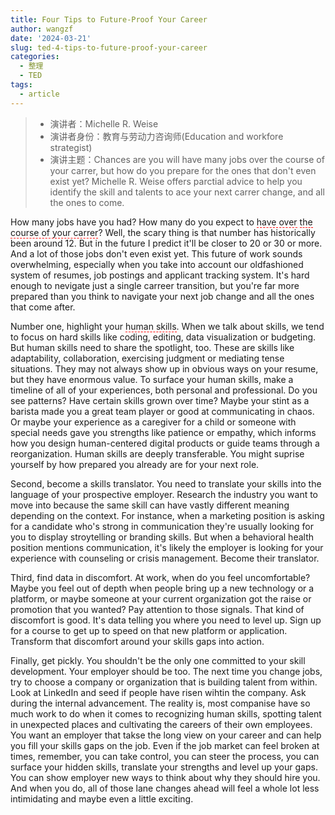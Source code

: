 ```yaml
---
title: Four Tips to Future-Proof Your Career
author: wangzf
date: '2024-03-21'
slug: ted-4-tips-to-future-proof-your-career
categories:
  - 整理
  - TED
tags:
  - article
---
```


<style>
h1 {
    background-color: #2B90B6;
    background-image: linear-gradient(45deg, #4EC5D4 10%, #146b8c 20%);
    background-size: 100%;
    -webkit-background-clip: text;
    -moz-background-clip: text;
    -webkit-text-fill-color: transparent;
    -moz-text-fill-color: transparent;
}
h2 {
    background-color: #2B90B6;
    background-image: linear-gradient(45deg, #4EC5D4 10%, #146b8c 20%);
    background-size: 100%;
    -webkit-background-clip: text;
    -moz-background-clip: text;
    -webkit-text-fill-color: transparent;
    -moz-text-fill-color: transparent;
}
h3 {
    background-color: #2B90B6;
    background-image: linear-gradient(45deg, #4EC5D4 10%, #146b8c 20%);
    background-size: 100%;
    -webkit-background-clip: text;
    -moz-background-clip: text;
    -webkit-text-fill-color: transparent;
    -moz-text-fill-color: transparent;
}
details {
    border: 1px solid #aaa;
    border-radius: 4px;
    padding: .5em .5em 0;
}
summary {
    font-weight: bold;
    margin: -.5em -.5em 0;
    padding: .5em;
}
details[open] {
    padding: .5em;
}
details[open] summary {
    border-bottom: 1px solid #aaa;
    margin-bottom: .5em;
}
</style>

> * 演讲者：Michelle R. Weise
> * 演讲者身份：教育与劳动力咨询师(Education and workfore strategist)
> * 演讲主题：Chances are you will have many jobs over the course of your carrer, 
but how do you prepare for the ones that don't even exist yet? 
Michelle R. Weise offers parctial advice to help you identify the skill and talents to ace your next carrer change, and all the ones to come.
 
How many jobs have you had? How many do you expect to <span style='border-bottom:1.5px dashed red;'>have over</span> <span style='border-bottom:1.5px dashed red;'>the course of your carrer</span>? 
Well, the scary thing is that number has historically been around 12. 
But in the future I predict it'll be closer to 20 or 30 or more. 
And a lot of those jobs don't even exist yet. 
This future of work sounds overwhelming, 
especially when you take into account our oldfashioned system of resumes, 
job postings and applicant tracking system. 
It's hard enough to nevigate just a single carreer transition, 
but you're far more prepared than you think to navigate your next job change and all the ones that come after.

Number one, highlight your <span style='border-bottom:1.5px dashed red;'>human skills</span>. When we talk about skills, 
we tend to focus on hard skills like coding, editing, data visualization or budgeting. 
But human skills need to share the spotlight, too. 
These are skills like adaptability, collaboration, exercising judgment or mediating tense situations. 
They may not always show up in obvious ways on your resume, 
but they have enormous value. To surface your human skills, 
make a timeline of all of your experiences, both personal and professional. 
Do you see patterns? Have certain skills grown over time? 
Maybe your stint as a barista made you a great team player or good at communicating in chaos. 
Or maybe your experience as a caregiver for a child or someone with special needs gave you strengths like patience or empathy, 
which informs how you design human-centered digital products or guide teams through a reorganization. 
Human skills are deeply transferable. 
You might suprise yourself by how prepared you already are for your next role.

Second, become a skills translator. You need to translate your skills into the language of your prospective employer. Research the industry you want to move into because the same skill can have vastly different meaning depending on the context. For instance, when a marketing position is asking for a candidate who's strong in communication they're usually looking for you to display stroytelling or branding skills. But when a behavioral health position mentions communication, it's likely the employer is looking for your experience with counseling or crisis management. Become their translator.

Third, find data in discomfort. At work, when do you feel uncomfortable? Maybe you feel out of depth when people bring up a new technology or a platform, or maybe someone at your current organization got the raise or promotion that you wanted? Pay attention to those signals. That kind of discomfort is good. It's data telling you where you need to level up. Sign up for a course to get up to speed on that new platform or application. Transform that discomfort around your skills gaps into action.

Finally, get pickly. You shouldn't be the only one committed to your skill development. Your employer should be too. The next time you change jobs, try to choose a company or organization that is building talent from within. Look at LinkedIn and seed if people have risen wihtin the company. Ask during the internal advancement. The reality is, most companise have so much work to do when it comes to recognizing human skills, spotting talent in unexpected places and cultivating the careers of their own employees. You want an employer that takse the long view on your career and can help you fill your skills gaps on the job. Even if the job market can feel broken at times, remember, you can take control, you can steer the process, you can surface your hidden skills, translate your strengths and level up your gaps. You can show employer new ways to think about why they should hire you. And when you do, all of those lane changes ahead will feel a whole lot less intimidating and maybe even a little exciting.
